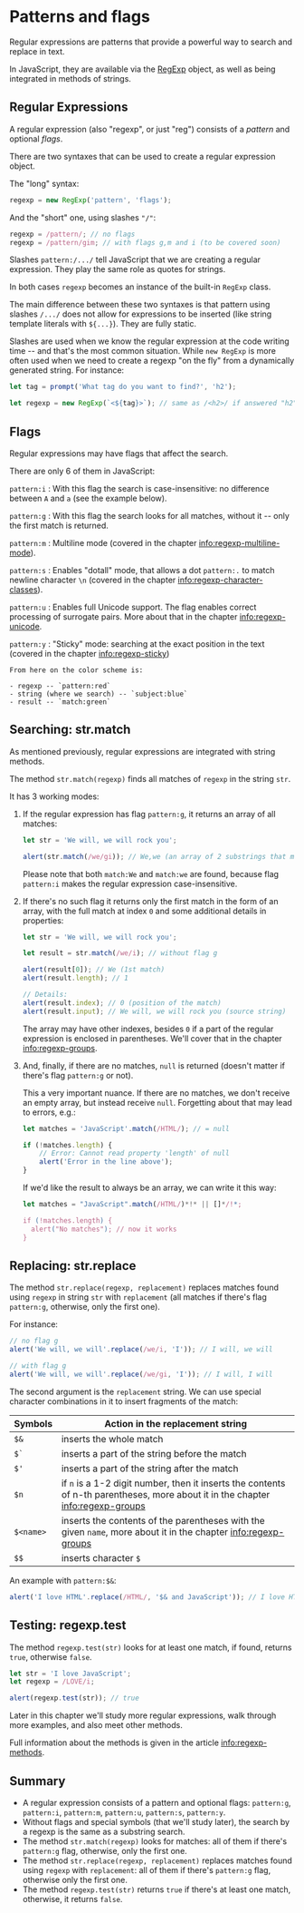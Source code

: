 # Patterns and flags

Regular expressions are patterns that provide a powerful way to search and replace in text.

In JavaScript, they are available via the [RegExp](mdn:js/RegExp) object, as well as being integrated in methods of strings.

## Regular Expressions

A regular expression (also "regexp", or just "reg") consists of a _pattern_ and optional _flags_.

There are two syntaxes that can be used to create a regular expression object.

The "long" syntax:

```js
regexp = new RegExp('pattern', 'flags');
```

And the "short" one, using slashes `"/"`:

```js
regexp = /pattern/; // no flags
regexp = /pattern/gim; // with flags g,m and i (to be covered soon)
```

Slashes `pattern:/.../` tell JavaScript that we are creating a regular expression. They play the same role as quotes for strings.

In both cases `regexp` becomes an instance of the built-in `RegExp` class.

The main difference between these two syntaxes is that pattern using slashes `/.../` does not allow for expressions to be inserted (like string template literals with `${...}`). They are fully static.

Slashes are used when we know the regular expression at the code writing time -- and that's the most common situation. While `new RegExp` is more often used when we need to create a regexp "on the fly" from a dynamically generated string. For instance:

```js
let tag = prompt('What tag do you want to find?', 'h2');

let regexp = new RegExp(`<${tag}>`); // same as /<h2>/ if answered "h2" in the prompt above
```

## Flags

Regular expressions may have flags that affect the search.

There are only 6 of them in JavaScript:

`pattern:i`
: With this flag the search is case-insensitive: no difference between `A` and `a` (see the example below).

`pattern:g`
: With this flag the search looks for all matches, without it -- only the first match is returned.

`pattern:m`
: Multiline mode (covered in the chapter <info:regexp-multiline-mode>).

`pattern:s`
: Enables "dotall" mode, that allows a dot `pattern:.` to match newline character `\n` (covered in the chapter <info:regexp-character-classes>).

`pattern:u`
: Enables full Unicode support. The flag enables correct processing of surrogate pairs. More about that in the chapter <info:regexp-unicode>.

`pattern:y`
: "Sticky" mode: searching at the exact position in the text (covered in the chapter <info:regexp-sticky>)

```smart header="Colors"
From here on the color scheme is:

- regexp -- `pattern:red`
- string (where we search) -- `subject:blue`
- result -- `match:green`
```

## Searching: str.match

As mentioned previously, regular expressions are integrated with string methods.

The method `str.match(regexp)` finds all matches of `regexp` in the string `str`.

It has 3 working modes:

1. If the regular expression has flag `pattern:g`, it returns an array of all matches:

    ```js run
    let str = 'We will, we will rock you';

    alert(str.match(/we/gi)); // We,we (an array of 2 substrings that match)
    ```

    Please note that both `match:We` and `match:we` are found, because flag `pattern:i` makes the regular expression case-insensitive.

2. If there's no such flag it returns only the first match in the form of an array, with the full match at index `0` and some additional details in properties:

    ```js run
    let str = 'We will, we will rock you';

    let result = str.match(/we/i); // without flag g

    alert(result[0]); // We (1st match)
    alert(result.length); // 1

    // Details:
    alert(result.index); // 0 (position of the match)
    alert(result.input); // We will, we will rock you (source string)
    ```

    The array may have other indexes, besides `0` if a part of the regular expression is enclosed in parentheses. We'll cover that in the chapter <info:regexp-groups>.

3. And, finally, if there are no matches, `null` is returned (doesn't matter if there's flag `pattern:g` or not).

    This a very important nuance. If there are no matches, we don't receive an empty array, but instead receive `null`. Forgetting about that may lead to errors, e.g.:

    ```js run
    let matches = 'JavaScript'.match(/HTML/); // = null

    if (!matches.length) {
        // Error: Cannot read property 'length' of null
        alert('Error in the line above');
    }
    ```

    If we'd like the result to always be an array, we can write it this way:

    ```js run
    let matches = "JavaScript".match(/HTML/)*!* || []*/!*;

    if (!matches.length) {
      alert("No matches"); // now it works
    }
    ```

## Replacing: str.replace

The method `str.replace(regexp, replacement)` replaces matches found using `regexp` in string `str` with `replacement` (all matches if there's flag `pattern:g`, otherwise, only the first one).

For instance:

```js run
// no flag g
alert('We will, we will'.replace(/we/i, 'I')); // I will, we will

// with flag g
alert('We will, we will'.replace(/we/gi, 'I')); // I will, I will
```

The second argument is the `replacement` string. We can use special character combinations in it to insert fragments of the match:

| Symbols              | Action in the replacement string                                                                                                  |
| -------------------- | --------------------------------------------------------------------------------------------------------------------------------- |
| `$&`                 | inserts the whole match                                                                                                           |
| <code>$&#096;</code> | inserts a part of the string before the match                                                                                     |
| `$'`                 | inserts a part of the string after the match                                                                                      |
| `$n`                 | if `n` is a 1-2 digit number, then it inserts the contents of n-th parentheses, more about it in the chapter <info:regexp-groups> |
| `$<name>`            | inserts the contents of the parentheses with the given `name`, more about it in the chapter <info:regexp-groups>                  |
| `$$`                 | inserts character `$`                                                                                                             |

An example with `pattern:$&`:

```js run
alert('I love HTML'.replace(/HTML/, '$& and JavaScript')); // I love HTML and JavaScript
```

## Testing: regexp.test

The method `regexp.test(str)` looks for at least one match, if found, returns `true`, otherwise `false`.

```js run
let str = 'I love JavaScript';
let regexp = /LOVE/i;

alert(regexp.test(str)); // true
```

Later in this chapter we'll study more regular expressions, walk through more examples, and also meet other methods.

Full information about the methods is given in the article <info:regexp-methods>.

## Summary

-   A regular expression consists of a pattern and optional flags: `pattern:g`, `pattern:i`, `pattern:m`, `pattern:u`, `pattern:s`, `pattern:y`.
-   Without flags and special symbols (that we'll study later), the search by a regexp is the same as a substring search.
-   The method `str.match(regexp)` looks for matches: all of them if there's `pattern:g` flag, otherwise, only the first one.
-   The method `str.replace(regexp, replacement)` replaces matches found using `regexp` with `replacement`: all of them if there's `pattern:g` flag, otherwise only the first one.
-   The method `regexp.test(str)` returns `true` if there's at least one match, otherwise, it returns `false`.
